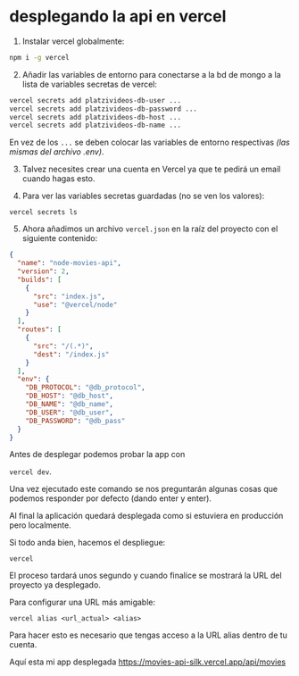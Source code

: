 # desplegando la api en vercel

1. Instalar vercel globalmente:

```bash
npm i -g vercel
```

2. Añadir las variables de entorno para conectarse a la bd de mongo a la lista de variables secretas de vercel:

```bash
vercel secrets add platzivideos-db-user ...
vercel secrets add platzivideos-db-password ...
vercel secrets add platzivideos-db-host ...
vercel secrets add platzivideos-db-name ...
```

En vez de los `...` se deben colocar las variables de entorno respectivas _(las mismas del archivo .env)_.

3. Talvez necesites crear una cuenta en Vercel ya que te pedirá un email cuando hagas esto.

4. Para ver las variables secretas guardadas (no se ven los valores):

```
vercel secrets ls
```

5. Ahora añadimos un archivo `vercel.json` en la raíz del proyecto con el siguiente contenido:

```json
{
  "name": "node-movies-api",
  "version": 2,
  "builds": [
    {
      "src": "index.js",
      "use": "@vercel/node"
    }
  ],
  "routes": [
    {
      "src": "/(.*)",
      "dest": "/index.js"
    }
  ],
  "env": {
    "DB_PROTOCOL": "@db_protocol",
    "DB_HOST": "@db_host",
    "DB_NAME": "@db_name",
    "DB_USER": "@db_user",
    "DB_PASSWORD": "@db_pass"
  }
}
```

Antes de desplegar podemos probar la app con 

`vercel dev`. 

Una vez ejecutado este comando se nos preguntarán algunas cosas que podemos responder por defecto (dando enter y enter). 

Al final la aplicación quedará desplegada como si estuviera en producción pero localmente.

Si todo anda bien, hacemos el despliegue: 

`vercel`

El proceso tardará unos segundo y cuando finalice se mostrará la URL del proyecto ya desplegado.

Para configurar una URL más amigable: 

```vercel alias <url_actual> <alias>```

Para hacer esto es necesario que tengas acceso a la URL alias dentro de tu cuenta.

Aquí esta mi app desplegada https://movies-api-silk.vercel.app/api/movies
